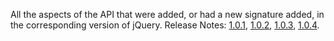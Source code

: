All the aspects of the API that were added, or had a new signature added, in the corresponding version of jQuery.
				Release Notes: <a href="https://blog.jquery.com/2006/08/31/jquery-101/">1.0.1</a>, <a href="https://blog.jquery.com/2006/10/09/jquery-102/">1.0.2</a>, <a href="https://blog.jquery.com/2006/10/27/jquery-103/">1.0.3</a>, <a href="https://blog.jquery.com/2006/12/12/jquery-104/">1.0.4</a>.
			